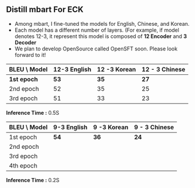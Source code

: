 ## Distill mbart For ECK

* Among mbart, I fine-tuned the models for English, Chinese, and Korean. 
* Each model has a different number of layers. (For example, if model denotes 12-3, it represent this model is composed of __12 Encoder__ and __3 Decoder__
* We plan to develop OpenSource called OpenSFT soon. Please look forward to it!



| __BLEU__ \ Model | 12-3 English | 12 -3 Korean | 12 - 3 Chinese |
| ---------------- | ------------ | ------------ | -------------- |
| __1st epoch__        | __53__           | __35__           | __27__             |
| 2nd epoch        | 52           | 35           | 25             |
| 3rd epoch        | 51           | 33           | 23             |

__Inference Time :__ 0.5S



| __BLEU__ \ Model | 9-3 English | 9 -3 Korean | 9 - 3 Chinese |
| ---------------- | ----------- | ----------- | ------------- |
| 1st epoch        | __54__      | __36__      | __24__        |
| 2nd epoch        |             |             |               |
| 3rd epoch        |             |             |               |
| 4th epoch        |             |             |               |

__Inference Time :__ 0.2S
